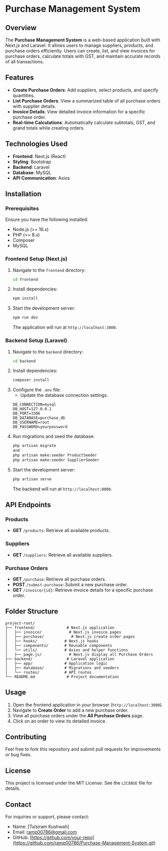 # Purchase Management System

## Overview
The **Purchase Management System** is a web-based application built with Next.js and Laravel. It allows users to manage suppliers, products, and purchase orders efficiently. Users can create, list, and view invoices for purchase orders, calculate totals with GST, and maintain accurate records of all transactions.

## Features
- **Create Purchase Orders**: Add suppliers, select products, and specify quantities.
- **List Purchase Orders**: View a summarized table of all purchase orders with supplier details.
- **Invoice Details**: View detailed invoice information for a specific purchase order.
- **Real-time Calculations**: Automatically calculate subtotals, GST, and grand totals while creating orders.

## Technologies Used
- **Frontend**: Next.js (React)
- **Styling**: Bootstrap
- **Backend**: Laravel
- **Database**: MySQL
- **API Communication**: Axios

## Installation

### Prerequisites
Ensure you have the following installed:
- Node.js (>= 16.x)
- PHP (>= 8.x)
- Composer
- MySQL

### Frontend Setup (Next.js)
1. Navigate to the `frontend` directory:
   ```bash
   cd frontend
   ```
2. Install dependencies:
   ```bash
   npm install
   ```
3. Start the development server:
   ```bash
   npm run dev
   ```
   The application will run at `http://localhost:3000`.

### Backend Setup (Laravel)
1. Navigate to the `backend` directory:
   ```bash
   cd backend
   ```
2. Install dependencies:
   ```bash
   composer install
   ```
3. Configure the `.env` file:
   - Update the database connection settings.
   ```env
   DB_CONNECTION=mysql
   DB_HOST=127.0.0.1
   DB_PORT=3306
   DB_DATABASE=purchase_db
   DB_USERNAME=root
   DB_PASSWORD=yourpassword
   ```
4. Run migrations and seed the database:
   ```bash
   php artisan migrate 
   and 
   php artisan make:seeder ProductSeeder
   php artisan make:seeder SupplierSeeder
   ```
5. Start the development server:
   ```bash
   php artisan serve
   ```
   The backend will run at `http://localhost:8000`.

## API Endpoints

### Products
- **GET** `/products`: Retrieve all available products.

### Suppliers
- **GET** `/suppliers`: Retrieve all available suppliers.

### Purchase Orders
- **GET** `/purchase`: Retrieve all purchase orders.
- **POST** `/submit-purchase`: Submit a new purchase order.
- **GET** `/invoice/{id}`: Retrieve invoice details for a specific purchase order.

## Folder Structure
```
project-root/
├── frontend/              # Next.js application
│   ├── invoice/            # Next.js invoice pages
│   ├── purchase/            # Next.js create order pages
│   ├── hooks/            # Next.js hooks
│   ├── components/       # Reusable components
│   └── utils/            # Axios and helper functions
│   ├── page.js/            # Next.js display all Purchase Orders
├── backend/               # Laravel application
│   ├── app/              # Application logic
│   ├── database/         # Migrations and seeders
│   └── routes/           # API routes
└── README.md              # Project documentation
```

## Usage
1. Open the frontend application in your browser (`http://localhost:3000`).
2. Navigate to **Create Order** to add a new purchase order.
3. View all purchase orders under the **All Purchase Orders** page.
4. Click on an order to view its detailed invoice.

## Contributing
Feel free to fork this repository and submit pull requests for improvements or bug fixes.

## License
This project is licensed under the MIT License. See the `LICENSE` file for details.

## Contact
For inquiries or support, please contact:
- Name: [Tulsiram Kushwah]
- Email: [ramp00786@gmail.com](mailto:ramp00786@gmail.com)
- GitHub: [https://github.com/your-repo](https://github.com/ramp00786/Purchase-Management-System.git)
